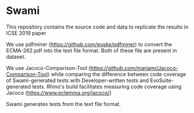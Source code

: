 # Swami

This repository contains the source code and data 
to replicate the results in ICSE 2019 paper 

We use pdfminer (https://github.com/euske/pdfminer)
to convert the ECMA-262.pdf into the text file format. 
Both of these file are present in dataset. 

We use Jacoco-Comparison-Tool (https://github.com/mariamr/Jacoco-Comparison-Tool)
while comparing the difference between code coverage of
Swami-generated tests with Developer-written tests and 
EvoSuite-generated tests. Rhino's build facilitates measuring
code coverage using Jacoco (https://www.eclemma.org/jacoco/)

Swami generates tests from the text file format. 


